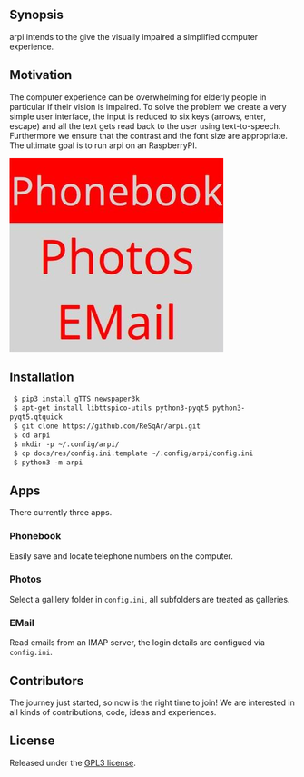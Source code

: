 ## Synopsis

arpi intends to the give the visually impaired a simplified computer experience.


## Motivation

The computer experience can be overwhelming for elderly people
in particular
if their vision is impaired.
To solve the problem we create a very simple user interface,
the input is reduced to six keys (arrows, enter, escape)
and all the text gets read back to the user using text-to-speech.
Furthermore we ensure that the contrast and the font size are appropriate.
The ultimate goal is to run arpi on an RaspberryPI.

![](docs/res/screenshot-arpi.jpeg)


## Installation

     $ pip3 install gTTS newspaper3k
     $ apt-get install libttspico-utils python3-pyqt5 python3-pyqt5.qtquick
     $ git clone https://github.com/ReSqAr/arpi.git
     $ cd arpi
     $ mkdir -p ~/.config/arpi/
     $ cp docs/res/config.ini.template ~/.config/arpi/config.ini
     $ python3 -m arpi

## Apps

There currently three apps.

### Phonebook

Easily save and locate telephone numbers on the computer.

### Photos

Select a galllery folder in `config.ini`,
all subfolders are treated as galleries.

### EMail

Read emails from an IMAP server,
the login details are configued via `config.ini`.


## Contributors

The journey just started, so now is the right time to join!
We are interested in all kinds of contributions,
code, ideas and experiences.

## License

Released under the [GPL3 license](https://opensource.org/licenses/GPL-3.0).

